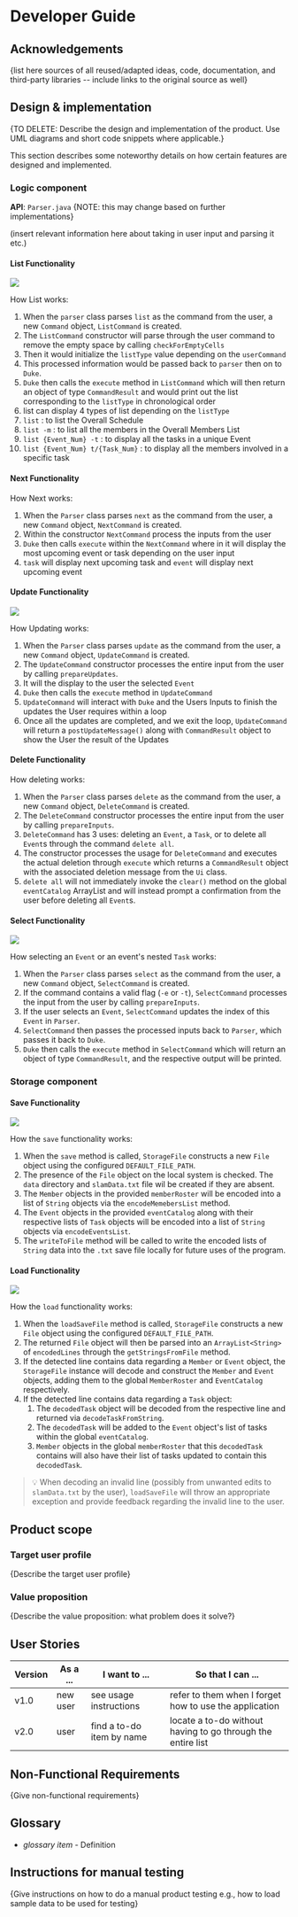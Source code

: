 # Developer Guide

## Acknowledgements

{list here sources of all reused/adapted ideas, code, documentation, and third-party libraries -- include links to the original source as well}

## Design & implementation

{TO DELETE: Describe the design and implementation of the product. Use UML diagrams and short code snippets where applicable.}

This section describes some noteworthy details on how certain features are designed and implemented.

### Logic component

**API**: `Parser.java` {NOTE: this may change based on further implementations}

(insert relevant information here about taking in user input and parsing it etc.)
#### List Functionality
![](images/ListDiagram.png)

How List works:
1. When the `parser` class parses `list` as the command from the user, a new `Command` object, `ListCommand` is created.
2. The `ListCommand` constructor will parse through the user command to remove the empty space by calling `checkForEmptyCells`
3. Then it would initialize the `listType` value depending on the `userCommand`
4. This processed information would be passed back to `parser` then on to `Duke`.
5. `Duke` then calls the `execute` method in `ListCommand` which will then return an object of type `CommandResult` and would print out the list corresponding to the `listType` in chronological order
6. list can display 4 types of list depending on the `listType` 
7. `list` : to list the Overall Schedule 
8. `list -m` : to list all the members in the Overall Members List
9. `list {Event_Num} -t` : to display all the tasks in a unique Event
10. `list {Event_Num} t/{Task_Num}` : to display all the members involved in a specific task

#### Next Functionality

How Next works:
1. When the `Parser` class parses `next` as the command from the user, a new `Command` object, `NextCommand` is created.
2. Within the constructor `NextCommand` process the inputs from the user
3. `Duke` then calls `execute` within the `NextCommand` where in it will display the most upcoming event or task depending on the user input
4. `task` will display next upcoming task and `event` will display next upcoming event

#### Update Functionality
![](images/UpdateDiagram.png)

How Updating works:
1. When the `Parser` class parses `update` as the command from the user, a new `Command` object, `UpdateCommand` is created.
2. The `UpdateCommand` constructor processes the entire input from the user by calling `prepareUpdates`.
3. It will the display to the user the selected `Event`
4. `Duke` then calls the `execute`  method in `UpdateCommand`
5. `UpdateCommand` will interact with `Duke` and the Users Inputs to finish the updates the User requires within a loop
6. Once all the updates are completed, and we exit the loop, `UpdateCommand` will return a `postUpdateMessage()` along with `CommandResult` object to show the User the result of the Updates

#### Delete Functionality
How deleting works:

1. When the `Parser` class parses `delete` as the command from the user, a new `Command` object, `DeleteCommand` is created.
2. The `DeleteCommand` constructor processes the entire input from the user by calling `prepareInputs`.
3. `DeleteCommand` has 3 uses: deleting an `Event`, a `Task`, or to delete all `Event`s through the command `delete all`.
4. The constructor processes the usage for `DeleteCommand` and executes the actual deletion through `execute` which returns a `CommandResult` object with the associated deletion message from the `Ui` class.
5. `delete all` will not immediately invoke the `clear()` method on the global `eventCatalog` ArrayList and will instead prompt a confirmation from the user before deleting all `Event`s.

#### Select Functionality

![](images/SelectDiagram.png)

How selecting an `Event` or an event's nested `Task` works:
1. When the `Parser` class parses `select` as the command from the user, a new `Command` object, `SelectCommand` is created.
2. If the command contains a valid flag (`-e` or `-t`), `SelectCommand` processes the input from the user by calling `prepareInputs`.
3. If the user selects an `Event`, `SelectCommand` updates the index of this `Event` in `Parser`.
4. `SelectCommand` then passes the processed inputs back to `Parser`, which passes it back to `Duke`.
5. `Duke` then calls the `execute` method in `SelectCommand` which will return an object of type `CommandResult`, and the respective output will be printed.


### Storage component

#### Save Functionality

![](images/SaveDiagram.png)

How the `save` functionality works: 
1. When the `save` method is called, `StorageFile` constructs a new `File` object using the configured `DEFAULT_FILE_PATH`.
2. The presence of the `File` object on the local system is checked. The `data` directory and `slamData.txt` file wil be created if they are absent.
3. The `Member` objects in the provided `memberRoster` will be encoded into a list of `String` objects via the `encodeMemebersList` method.  
4. The `Event` objects in the provided `eventCatalog` along with their respective lists of `Task` objects will be encoded into a list of `String` objects via `encodeEventsList`. 
5. The `writeToFile` method will be called to write the encoded lists of `String` data into the `.txt` save file locally for future uses of the program.

#### Load Functionality 

![](images/LoadDiagram.png)

How the `load` functionality works: 
1. When the `loadSaveFile` method is called, `StorageFile` constructs a new `File` object using the configured `DEFAULT_FILE_PATH`.
2. The returned `File` object will then be parsed into an `ArrayList<String>` of `encodedLines` through the `getStringsFromFile` method.
3. If the detected line contains data regarding a `Member` or `Event` object, the `StorageFile` instance will decode and construct the `Member` and `Event` objects, adding them to the global `MemberRoster` and `EventCatalog` respectively.
4. If the detected line contains data regarding a `Task` object:
   1. The `decodedTask` object will be decoded from the respective line and returned via `decodeTaskFromString`. 
   2. The `decodedTask` will be added to the `Event` object's list of tasks within the global `eventCatalog`.
   3. `Member` objects in the global `memberRoster` that this `decodedTask` contains will also have their list of tasks updated to contain this `decodedTask`. 

>💡 When decoding an invalid line (possibly from unwanted edits to `slamData.txt` by the user), `loadSaveFile` will throw an appropriate exception and provide feedback regarding the invalid line to the user.

## Product scope
### Target user profile

{Describe the target user profile}

### Value proposition

{Describe the value proposition: what problem does it solve?}

## User Stories

|Version| As a ... | I want to ... | So that I can ...|
|--------|----------|---------------|------------------|
|v1.0|new user|see usage instructions|refer to them when I forget how to use the application|
|v2.0|user|find a to-do item by name|locate a to-do without having to go through the entire list|

## Non-Functional Requirements

{Give non-functional requirements}

## Glossary

* *glossary item* - Definition

## Instructions for manual testing

{Give instructions on how to do a manual product testing e.g., how to load sample data to be used for testing}
